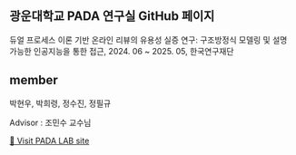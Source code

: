 ## 광운대학교 PADA 연구실 GitHub 페이지

듀얼 프로세스 이론 기반 온라인 리뷰의 유용성 실증 연구: 구조방정식 모델링 및 설명 가능한 인공지능을 통한 접근, 2024. 06 ~ 2025. 05, 한국연구재단

## member
박현우, 박희령, 정수진, 정필규

Advisor : 조민수 교수님

[🚗 Visit PADA LAB site](https://sites.google.com/view/minsucho/home?authuser=0)

<!--

**Here are some ideas to get you started:**

🙋‍♀️ A short introduction - what is your organization all about?
🌈 Contribution guidelines - how can the community get involved?
👩‍💻 Useful resources - where can the community find your docs? Is there anything else the community should know?
🍿 Fun facts - what does your team eat for breakfast?
🧙 Remember, you can do mighty things with the power of [Markdown](https://docs.github.com/github/writing-on-github/getting-started-with-writing-and-formatting-on-github/basic-writing-and-formatting-syntax)
-->
